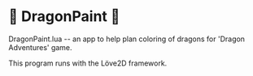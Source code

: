 # 🐉 DragonPaint 🐉 

DragonPaint.lua -- an app to help plan coloring of dragons for 'Dragon Adventures' game. 

This program runs with the Löve2D framework. 
